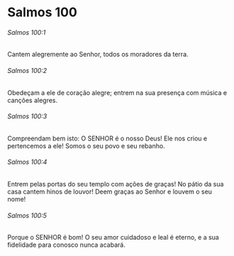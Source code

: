 # Salmos 100

###### Salmos 100:1

Cantem alegremente ao Senhor, todos os moradores da terra.

###### Salmos 100:2

Obedeçam a ele de coração alegre; entrem na sua presença com música e canções alegres.

###### Salmos 100:3

Compreendam bem isto: O SENHOR é o nosso Deus! Ele nos criou e pertencemos a ele! Somos o seu povo e seu rebanho.

###### Salmos 100:4

Entrem pelas portas do seu templo com ações de graças! No pátio da sua casa cantem hinos de louvor! Deem graças ao Senhor e louvem o seu nome!

###### Salmos 100:5

Porque o SENHOR é bom! O seu amor cuidadoso e leal é eterno, e a sua fidelidade para conosco nunca acabará.

